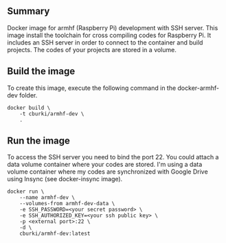 Summary
-------

Docker image for armhf (Raspberry Pi) development with SSH server. This image
install the toolchain for cross compiling codes for Raspberry Pi. It includes
an SSH server in order to connect to the container and build projects. The
codes of your projects are stored in a volume.


Build the image
---------------

To create this image, execute the following command in the docker-armhf-dev folder.

    docker build \
        -t cburki/armhf-dev \
        .
        

Run the image
-------------

To access the SSH server you need to bind the port 22. You could attach a data
volume container where your codes are stored. I'm using a data volume container
where my codes are synchronized with Google Drive using Insync (see docker-insync
image).

    docker run \
        --name armhf-dev \
        --volumes-from armhf-dev-data \
        -e SSH_PASSWORD=<your secret password> \
        -e SSH_AUTHORIZED_KEY=<your ssh public key> \
        -p <external port>:22 \
		-d \
        cburki/armhf-dev:latest
